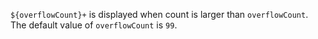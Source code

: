 `${overflowCount}+` is displayed when count is larger than `overflowCount`. The default value of `overflowCount` is `99`.